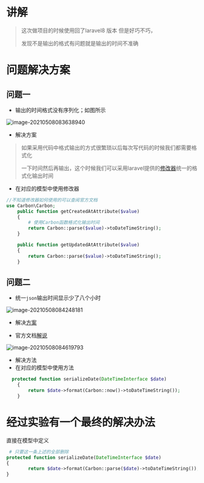 # 讲解

> 这次做项目的时候使用回了laravel8 版本 但是好巧不巧，
>
> 发现不是输出的格式有问题就是输出的时间不准确

# 问题解决方案

## 问题一

- 输出的时间格式没有序列化；如图所示

![image-20210508083638940](https://yaoliuyang-blog-images.oss-cn-beijing.aliyuncs.com/blogImages/image-20210508083638940.png)

- 解决方案

> 如果采用代码中格式输出的方式很繁琐以后每次写代码的时候我们都需要格式化
>
> 一下时间然后再输出，这个时候我们可以采用laravel提供的[修改器](https://learnku.com/docs/laravel/8.x/eloquent-mutators/9409)统一的格式化输出时间

- 在对应的模型中使用修改器

```php
//不知道修改器如何使用的可以查阅官方文档   
use Carbon\Carbon;    
    public function getCreatedAtAttribute($value)
    {
        # 使用Carbon函数格式化输出时间
        return Carbon::parse($value)->toDateTimeString();
    }

    public function getUpdatedAtAttribute($value)
    {
        return Carbon::parse($value)->toDateTimeString();
    }
```

## 问题二

- 统一`json`输出时间显示少了八个小时

![image-20210508084248181](https://yaoliuyang-blog-images.oss-cn-beijing.aliyuncs.com/blogImages/image-20210508084248181.png)

- 解决[方案](https://blog.csdn.net/chniccs/article/details/106115438)

- 官方文档[解说](https://www.bookstack.cn/read/laravel-7.x-zh/211146)

![image-20210508084619793](https://yaoliuyang-blog-images.oss-cn-beijing.aliyuncs.com/blogImages/image-20210508084619793.png)

- 解决方法
- 在对应的模型中使用方法

```php
  protected function serializeDate(DateTimeInterface $date)
    {
        return $date->format(Carbon::now()->toDateTimeString());
    }
```



# 经过实验有一个最终的解决办法

直接在模型中定义

```php
 # 只要这一条上述的全部删除 
protected function serializeDate(DateTimeInterface $date)
{
        return $date->format(Carbon::parse($date)->toDateTimeString());
}
```

